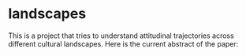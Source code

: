# landscapes
This is a project that tries to understand attitudinal trajectories across different cultural landscapes. Here is the current abstract of the paper:
